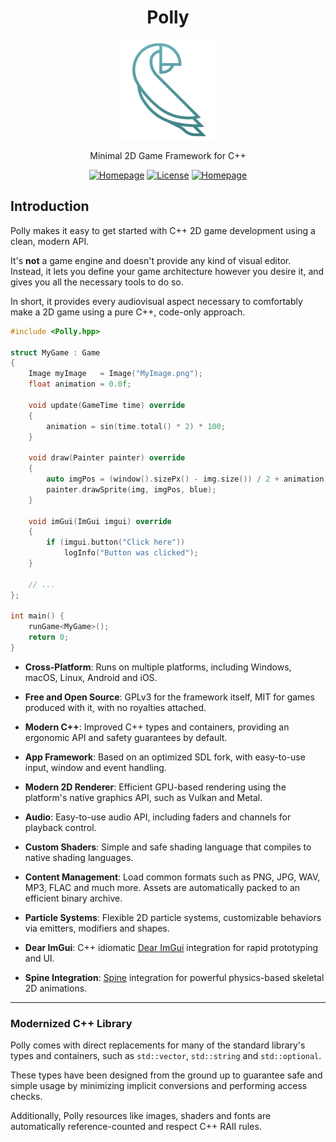 <div class="title-block" style="text-align: center;" align="center">

# Polly

<p><img title="Polly logo" src="Misc/Logos/logo-squared.svg" width="160" height="160"></p>

Minimal 2D Game Framework for C++

[![Homepage](https://img.shields.io/badge/Homepage-polly2d.org-blue)](https://polly2d.org)
[![License](https://img.shields.io/github/license/cdervis/Polly)](https://github.com/cdervis/Polly/blob/main/LICENSE.md)
[![Homepage](https://img.shields.io/badge/Get%20Started-29B24F)](https://polly2d.org/getting-started)

</div>

## Introduction

Polly makes it easy to get started with C++ 2D game development using a clean, modern API.

It's **not** a game engine and doesn't provide any kind of visual editor.
Instead, it lets you define your game architecture however you desire it, and gives you all the necessary tools to do so.

In short, it provides every audiovisual aspect necessary to comfortably make a 2D game using a pure C++, code-only approach. 

```cpp
#include <Polly.hpp>

struct MyGame : Game
{
    Image myImage   = Image("MyImage.png");
    float animation = 0.0f;

    void update(GameTime time) override
    {
        animation = sin(time.total() * 2) * 100;
    }

    void draw(Painter painter) override
    {
        auto imgPos = (window().sizePx() - img.size()) / 2 + animation;
        painter.drawSprite(img, imgPos, blue);
    }

    void imGui(ImGui imgui) override
    {
        if (imgui.button("Click here"))
            logInfo("Button was clicked");
    }

    // ...
};

int main() {
    runGame<MyGame>();
    return 0;
}
```

- **Cross-Platform**: Runs on multiple platforms, including Windows, macOS, Linux, Android and iOS.

- **Free and Open Source**: GPLv3 for the framework itself, MIT for games produced with it, with no royalties attached.

- **Modern C++**: Improved C++ types and containers, providing an ergonomic API and safety guarantees by default.

- **App Framework**: Based on an optimized SDL fork, with easy-to-use input, window and event handling.

- **Modern 2D Renderer**: Efficient GPU-based rendering using the platform's native graphics API, such as Vulkan and Metal.

- **Audio**: Easy-to-use audio API, including faders and channels for playback control.

- **Custom Shaders**: Simple and safe shading language that compiles to native shading languages.

- **Content Management**: Load common formats such as PNG, JPG, WAV, MP3, FLAC and much more. Assets are automatically packed to an efficient binary archive.

- **Particle Systems**: Flexible 2D particle systems, customizable behaviors via emitters, modifiers and shapes.

- **Dear ImGui**: C++ idiomatic [Dear ImGui](https://github.com/ocornut/imgui) integration  for rapid prototyping and UI.

- **Spine Integration**: [Spine](https://esotericsoftware.com/) integration for powerful physics-based skeletal 2D animations.

---

### Modernized C++ Library

Polly comes with direct replacements for many of the standard library's types and containers, such as `std::vector`, `std::string` and `std::optional`.

These types have been designed from the ground up to guarantee safe and simple usage by minimizing implicit conversions and performing access checks.

Additionally, Polly resources like images, shaders and fonts are automatically reference-counted and respect C++ RAII rules.

